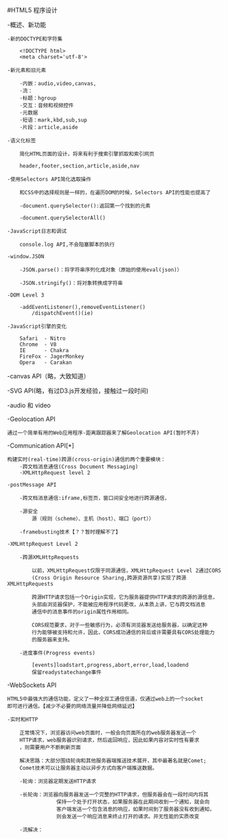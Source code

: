 #HTML5 程序设计

-概述、新功能

	-新的DOCTYPE和字符集

		<!DOCTYPE html>
		<meta charset='utf-8'>

	-新元素和旧元素

		·内嵌：audio,video,canvas,
		·流：
		·标题：hgroup
		·交互：音频和视频控件
		·元数据
		·短语：mark,kbd,sub,sup
		·片段：article,aside

	-语义化标签

		简化HTML页面的设计，将来有利于搜索引擎抓取和索引网页

		header,footer,section,article,aside,nav

	-使用Selectors API简化选取操作

		和CSS中的选择规则是一样的，在遍历DOM的时候，Selectors API的性能也提高了

		-document.querySelector():返回第一个找到的元素

		-document.querySelectorAll()

	-JavaScript日志和调试

		console.log API,不会阻塞脚本的执行

	-window.JSON

		-JSON.parse()：将字符串序列化成对象（原始的使用eval(json)）

		-JSON.stringify()：将对象转换成字符串

	-DOM Level 3

		-addEventListener(),removeEventListener()
			/dispatchEvent()(ie)

	-JavaScript引擎的变化

		Safari  - Nitro
		Chrome  - V8
		IE      - Chakra
		FireFox - JagerMonkey
		Opera   - Carakan

-canvas API（略，大致知道）

-SVG API(略，有过D3.js开发经验，接触过一段时间)

-audio 和 video

-Geolocation API

	通过一个简单有用的Web应用程序-距离跟踪器来了解Geolocation API(暂时不弄)

-Communication API[*]

	构建实时(real-time)跨源(cross-origin)通信的两个重要模块：
		·跨文档消息通信(Cross Document Messaging)
		·XMLHttpRequest level 2

	-postMessage API

		-跨文档消息通信:iframe,标签页，窗口间安全地进行跨源通信，

		-源安全
			源（规则（scheme）、主机（host）、端口（port））

		-framebusting技术【？？暂时理解不了】

	-XMLHttpRequest Level 2

		-跨源XMLHttpRequests

			以前，XMLHttpRequest仅限于同源通信，XMLHttpRequest Level 2通过CORS
			(Cross Origin Resource Sharing,跨源资源共享)实现了跨源XMLHttpRequests

			跨源HTTP请求包括一个Origin实现，它为服务器提供HTTP请求的跨源的源信息，
			头部由浏览器保护，不能被应用程序代码更改，从本质上讲，它与跨文档消息
			通信中的消息事件的origin属性作用相同。

			CORS规范要求，对于一些敏感行为，必须有浏览器发送给服务器，以确定这种
			行为能够被支持和允许，因此，CORS成功通信的背后或许需要具有CORS处理能力
			的服务器来支持。

		-进度事件(Progress events)

			[events]loadstart,progress,abort,error,load,loadend
			保留readystatechange事件

-WebSockets API

	HTML5中最强大的通信功能，定义了一种全双工通信信道，仅通过web上的一个socket
	即可进行通信。【减少不必要的网络流量并降低网络延迟】

	-实时和HTTP

		正常情况下，浏览器访问web页面时，一般会向页面所在的web服务器发送一个
		HTTP请求，web服务器识别请求，然后返回响应，因此如果内容对实时性有要求
		，则需要用户不断刷新页面

		解决思路：大部分围绕轮询和其他服务器端推送技术展开，其中最著名就是Comet;
		Comet技术可以让服务器主动以异步方式向客户端推送数据。

		-轮询：浏览器定期发送HTTP请求

		-长轮询：浏览器向服务器发送一个完整的HTTP请求，但服务器会在一段时间内将其
					保持一个处于打开状态，如果服务器在此期间收到一个通知，就会向
					客户端发送一个包含消息的响应，如果时间到了服务器没有收到通知，
					则会发送一个响应消息来终止打开的请求。并无性能的实质改变

		-流解决：

